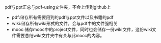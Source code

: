 pdf与ppt汇总与pdf-using文件夹，不会上传到github上
- pdf:储存所有需要用到的pdf与ppt文件以及书籍的pdf
- wiki:储存所有wiki形式的文件，会与pdf中的文件强相关
- mooc:储存mooc中的project文件，同时也会储存一份wiki文件，这份wiki文件需要总结wiki文件夹中有关与此mooc的内容。
